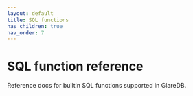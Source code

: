 ```yaml
---
layout: default
title: SQL functions
has_children: true
nav_order: 7
---
```


# SQL function reference

Reference docs for builtin SQL functions supported in GlareDB.
